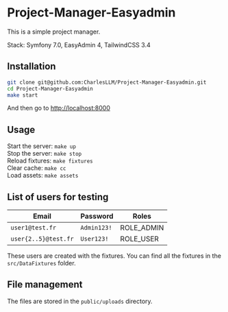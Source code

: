 # Project-Manager-Easyadmin

This is a simple project manager.

Stack: Symfony 7.0, EasyAdmin 4, TailwindCSS 3.4

## Installation

```bash
git clone git@github.com:CharlesLLM/Project-Manager-Easyadmin.git
cd Project-Manager-Easyadmin
make start
```
And then go to [http://localhost:8000](http://localhost:8000)

## Usage

Start the server: `make up`  
Stop the server: `make stop`  
Reload fixtures: `make fixtures`  
Clear cache: `make cc`  
Load assets: `make assets`

## List of users for testing

| Email                | Password    | Roles      |
| -------------------- | ----------- | ---------- |
| `user1@test.fr`      | `Admin123!` | ROLE_ADMIN |
| `user{2..5}@test.fr` | `User123!`  | ROLE_USER  |

These users are created with the fixtures. You can find all the fixtures in the `src/DataFixtures` folder.

## File management

The files are stored in the `public/uploads` directory.
